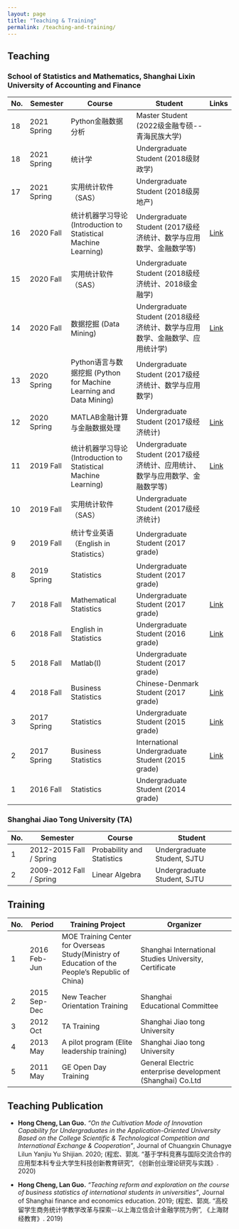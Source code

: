 ```yaml
---
layout: page
title: "Teaching & Training"
permalink: /teaching-and-training/
---
```


## Teaching

### School of Statistics and Mathematics, Shanghai Lixin University of Accounting and Finance

<table class="table table-hover table-striped">
  <thead>
    <tr><th>No.</th><th>Semester</th><th>Course</th><th>Student</th><th>Links</th></tr>
  </thead>
  <tbody>
    <tr><td>18</td><td>2021 Spring  </td><td>Python金融数据分析 </td><td>Master Student (2022级金融专硕--青海民族大学)  </td>
      <td></td></tr>
    <tr><td>18</td><td>2021 Spring  </td><td>统计学 </td><td>Undergraduate Student (2018级财政学)                    </td>
      <td></td></tr>
    <tr><td>17</td><td>2021 Spring  </td><td>实用统计软件（SAS） </td><td>Undergraduate Student (2018级房地产)              </td>
      <td></td></tr>
    <tr><td>16</td><td>2020 Fall  </td><td>统计机器学习导论 (Introduction to Statistical Machine Learning)  </td><td>Undergraduate Student (2017级经济统计、数学与应用数学、金融数学等)              </td>
        <td><a href="/teaching/MachineLeraning_Course.html">Link</a></td></tr>
    <tr><td>15</td><td>2020 Fall  </td><td>实用统计软件（SAS）         </td><td>Undergraduate Student (2018级经济统计、2018级金融学)              </td>
        <td></td></tr>
    <tr><td>14</td><td>2020 Fall  </td><td>数据挖掘 (Data Mining)       </td><td>Undergraduate Student (2018级经济统计、数学与应用数学、金融数学、应用统计学)       </td>
        <td><a href="/teaching/MachineLeraning_Course.html">Link</a></td></tr>
     <tr><td>13</td><td>2020 Spring  </td><td>Python语言与数据挖掘 (Python for Machine Learning and Data Mining)    </td><td>Undergraduate Student (2017级经济统计、数学与应用数学)              </td>
        <td></td></tr>
     <tr><td>12</td><td>2020 Spring  </td><td>MATLAB金融计算与金融数据处理         </td><td>Undergraduate Student (2017级经济统计)              </td>
        <td><a href="/teaching/MachineLeraning_Course.html">Link</a></td></tr>
        <tr><td>11</td><td>2019 Fall  </td><td>统计机器学习导论 (Introduction to Statistical Machine Learning)          </td><td>Undergraduate Student (2017级经济统计、应用统计、数学与应用数学、金融数学等)              </td>
        <td><a href="/teaching/MachineLeraning_Course.html">Link</a></td></tr>
    <tr><td>10</td><td>2019 Fall  </td><td>实用统计软件（SAS）         </td><td>Undergraduate Student (2017级经济统计)              </td>
        <td></td></tr>
    <tr><td>9</td><td>2019 Fall  </td><td>统计专业英语（English in Statistics）         </td><td>Undergraduate Student (2017 grade)              </td>
        <td></td></tr>
        <tr><td>8</td><td>2019 Spring  </td><td>Statistics         </td><td>Undergraduate Student (2017 grade)              </td>
        <td></td></tr>
        <tr><td>7</td><td>2018 Fall</td><td>Mathematical Statistics</td><td>Undergraduate Student (2017 grade)</td>
        <td><a href="/teaching/2018-fall-mathematical-statistics.html">Link</a></td></tr>
    <tr><td>6</td><td>2018 Fall</td><td>English in Statistics</td><td>Undergraduate Student (2016 grade)</td>
        <td><a href="/teaching/2018-fall-english-in-statistics.html">Link</a></td></tr>
    <tr><td>5</td><td>2018 Fall</td><td>Matlab(I)</td><td>Undergraduate Student (2017 grade)</td>
        <td><!--<a href="/teaching/2018-fall-matlab-i.html">Link</a>--></td></tr>
    <tr><td>4</td><td>2018 Fall</td><td>Business Statistics</td><td>Chinese-Denmark Student (2017 grade)</td>
        <td><a href="/teaching/2018-fall-business-statistics.html">Link</a></td></tr>
        <tr><td>3</td><td>2017 Spring</td><td>Statistics         </td><td>Undergraduate Student (2015 grade)              </td>
        <td><a href="/teaching/2017-spring-statistics.html">Link</a>         </td></tr>
    <tr><td>2</td><td>2017 Spring</td><td>Business Statistics</td><td>International Undergraduate Student (2015 grade)</td>
        <td><a href="/teaching/2017-spring-business-statistics.html">Link</a></td></tr>
    <tr><td>1</td><td>2016 Fall  </td><td>Statistics         </td><td>Undergraduate Student (2014 grade)              </td>
        <td></td></tr>
  </tbody>
</table>

### Shanghai Jiao Tong University (TA)

<table class="table table-hover table-striped">
  <thead>
    <tr><th>No.</th><th>Semester</th><th>Course</th><th>Student</th></tr>
  </thead>
  <tbody>
    <tr><td>1</td><td>2012-2015 Fall / Spring</td><td>Probability and Statistics</td><td>Undergraduate Student, SJTU</td></tr>
    <tr><td>2</td><td>2009-2012 Fall / Spring</td><td>Linear Algebra            </td><td>Undergraduate Student, SJTU</td></tr>
  </tbody>
</table>

## Training

<table class="table table-hover table-striped">
  <thead>
    <tr><th>No.</th><th>Period</th><th>Training Project</th><th>Organizer</th></tr>
  </thead>
  <tbody>
    <tr><td>1</td><td>2016 Feb-Jun</td><td>MOE Training Center for Overseas Study(Ministry of Education of the People’s Republic of China)</td><td>Shanghai International Studies University, Certificate   </td></tr>
    <tr><td>2</td><td>2015 Sep-Dec</td><td>New Teacher Orientation Training                                                               </td><td>Shanghai Educational Committee                           </td></tr>
    <tr><td>3</td><td>2012 Oct    </td><td>TA Training                                                                                    </td><td>Shanghai Jiao tong University                            </td></tr>
    <tr><td>4</td><td>2013 May    </td><td>A pilot program (Elite leadership training)                                                    </td><td>Shanghai Jiao tong University                            </td></tr>
    <tr><td>5</td><td>2011 May    </td><td>GE Open Day Training                                                                           </td><td>General Electric enterprise development (Shanghai) Co.Ltd</td></tr>
  </tbody>
</table>

## Teaching Publication
* **Hong Cheng, Lan Guo.** *“On the Cultivation Mode of Innovation Capability for Undergraduates in the Application-Oriented University Based on the College Scientific & Technological Competition and International Exchange & Cooperation”*, Journal of Chuangxin Chunagye Lilun Yanjiu Yu Shijian. 2020; (程宏、郭岚. “基于学科竞赛与国际交流合作的应用型本科专业大学生科技创新教育研究”, 《创新创业理论研究与实践》. 2020)

* **Hong Cheng, Lan Guo.** *“Teaching reform and exploration on the course of business statistics of international students in universities”*, Journal of Shanghai finance and economics education. 2019; (程宏、郭岚. “高校留学生商务统计学教学改革与探索--以上海立信会计金融学院为例”, 《上海财经教育》. 2019)
